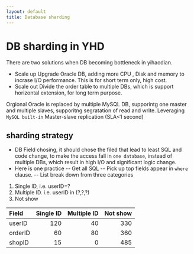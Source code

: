 ```yaml
---
layout: default
title: Database sharding
---
```


# DB sharding in YHD

There are two solutions when DB becoming bottleneck in yihaodian. 

- Scale up
Upgrade Oracle DB, adding more CPU , Disk and memory to incrase I/O performance. This is for short term only, high cost.
- Scale out
Divide the order table to multiple DBs, which is support horizontal extension, for long term purpose.


Orgional Oracle is replaced by multiple MySQL DB, supporintg one master and multiple slaves, supporitng segratation of read and write. Leveraging `MySQL built-in` Master-slave replication (SLA<1 second)

## sharding strategy
- DB Field chosing, it should chose the filed that lead to least SQL and code change, to make the access fall in `one database`, instead of multiple DBs, which result in high I/O and significant logic change. 
- Here is one practice
-- Get all SQL
-- Pick up top fields appear in `where` clause.
-- List break down from three categories
1. Single ID, i.e. userID=?
1. Multiple ID. i.e. userID in (?,?,?)
1. Not show

|Field| Single ID | Multiple ID | Not show|
|:---| ---:| ---:| ---:|
|userID | 120 | 40| 330|
|orderID | 60 | 80| 360|
|shopID | 15 | 0| 485|
